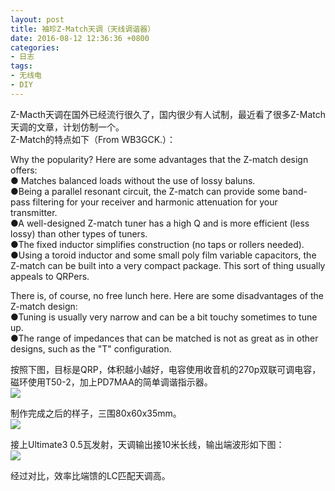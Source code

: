 ```yaml
---
layout: post
title: 袖珍Z-Match天调（天线调谐器）
date: 2016-08-12 12:36:36 +0800
categories:
- 日志
tags:
- 无线电
- DIY
---
```


Z-Macth天调在国外已经流行很久了，国内很少有人试制，最近看了很多Z-Match天调的文章，计划仿制一个。    
Z-Match的特点如下（From WB3GCK.）：    

Why the popularity? Here are some advantages that the Z-match design offers:    
● Matches balanced loads without the use of lossy baluns.    
●Being a parallel resonant circuit, the Z-match can provide some band-pass filtering for your receiver and harmonic attenuation for your transmitter.    
●A well-designed Z-match tuner has a high Q and is more efficient (less lossy) than other types of tuners.    
●The fixed inductor simplifies construction (no taps or rollers needed).    
●Using a toroid inductor and some small poly film variable capacitors, the Z-match can be built into a very compact package. This sort of thing usually appeals to QRPers.    

There is, of course, no free lunch here. Here are some disadvantages of the Z-match design:    
●Tuning is usually very narrow and can be a bit touchy sometimes to tune up.    
●The range of impedances that can be matched is not as great as in other designs, such as the "T" configuration.    

按照下图，目标是QRP，体积越小越好，电容使用收音机的270p双联可调电容，磁环使用T50-2，加上PD7MAA的简单调谐指示器。    
![](https://github.com/bh3nvn/bh3nvn.github.io/raw/master/image/2016/2016-08-12-01.jpg)     	

制作完成之后的样子，三围80x60x35mm。    
![](https://github.com/bh3nvn/bh3nvn.github.io/raw/master/image/2016/2016-08-12-02.jpg)     		

接上Ultimate3 0.5瓦发射，天调输出接10米长线，输出端波形如下图：    
![](https://github.com/bh3nvn/bh3nvn.github.io/raw/master/image/2016/2016-08-12-03.jpg)     		

经过对比，效率比端馈的LC匹配天调高。


